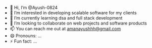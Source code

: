 - 👋 Hi, I’m @Ayush-0824
- 👀 I’m interested in developing scalable software for my clients
- 🌱 I’m currently learning dsa and full stack development
- 💞️ I’m looking to collaborate on web projects and software products
- 📫 You can reach me out at amanayushhh@gmail.com
- 😄 Pronouns: ...
- ⚡ Fun fact: ...

<!---
Ayush-0824/Ayush-0824 is a ✨ special ✨ repository because its `README.md` (this file) appears on your GitHub profile.
You can click the Preview link to take a look at your changes.
--->
